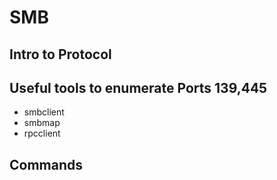 # SMB

## Intro to Protocol

## Useful tools to enumerate Ports 139,445

- smbclient
- smbmap
- rpcclient

## Commands
